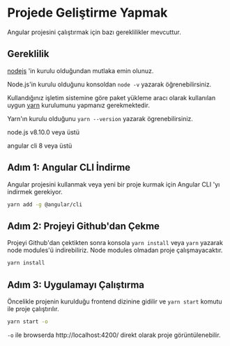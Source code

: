 
# Projede Geliştirme Yapmak

Angular projesini çalıştırmak için bazı gereklilikler mevcuttur.

## Gereklilik

[nodejs](https://nodejs.org/en/) 'in kurulu olduğundan mutlaka emin olunuz.

Node.js'in kurulu olduğunu konsoldan `node -v` yazarak öğrenebilirsiniz.

Kullandığınız işletim sistemine göre paket yükleme aracı olarak kullanılan uygun [yarn](https://classic.yarnpkg.com/en/docs/install) kurulumunu yapmanız gerekmektedir.

Yarn'ın kurulu olduğunu `yarn --version` yazarak ögrenebilirsiniz.

node.js v8.10.0 veya üstü

angular cli 8 veya üstü

## Adım 1: Angular CLI İndirme

Angular projesini kullanmak veya yeni bir proje kurmak için Angular CLI 'yı indirmek gerekiyor.

```bash
yarn add -g @angular/cli
```

## Adım 2: Projeyi Github'dan Çekme

Projeyi Github'dan çektikten sonra konsola `yarn install` veya `yarn` yazarak node modules'ü indirebiliriz. Node modules olmadan proje çalışmayacaktır.

```bash
yarn install
```

## Adım 3: Uygulamayı Çalıştırma

Öncelikle projenin kurulduğu frontend dizinine gidilir ve `yarn start` komutu ile proje çalıştırılır.

```bash
yarn start -o
```

`-o` ile browserda  http://localhost:4200/  direkt olarak proje görüntülenebilir.

